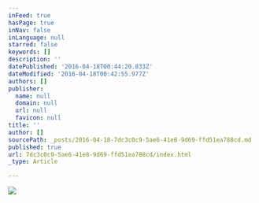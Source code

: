 ```yaml
---
inFeed: true
hasPage: true
inNav: false
inLanguage: null
starred: false
keywords: []
description: ''
datePublished: '2016-04-18T00:44:20.833Z'
dateModified: '2016-04-18T00:42:55.977Z'
authors: []
publisher:
  name: null
  domain: null
  url: null
  favicon: null
title: ''
author: []
sourcePath: _posts/2016-04-18-7dc3c0c9-5ae6-41e8-9d69-ffd51ea788cd.md
published: true
url: 7dc3c0c9-5ae6-41e8-9d69-ffd51ea788cd/index.html
_type: Article

---
```

![](https://the-grid-user-content.s3-us-west-2.amazonaws.com/1f824215-4dac-4742-b875-a71165d39d74.jpg)